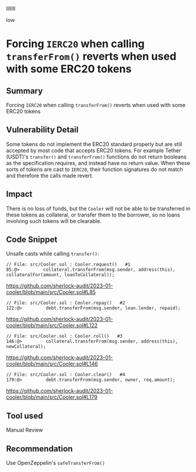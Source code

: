 IllIllI

low

# Forcing `IERC20` when calling `transferFrom()` reverts when used with some ERC20 tokens

## Summary

Forcing `IERC20` when calling `transferFrom()` reverts when used with some ERC20 tokens


## Vulnerability Detail

Some tokens do not implement the ERC20 standard properly but are still accepted by most code that accepts ERC20 tokens.  For example Tether (USDT)'s `transfer()` and `transferFrom()` functions do not return booleans as the specification requires, and instead have no return value. When these sorts of tokens are cast to `IERC20`, their function signatures do not match and therefore the calls made revert.


## Impact

There is no loss of funds, but the `Cooler` will not be able to be transferred in these tokens as collateral, or transfer them to the borrower, so no loans involving such tokens will be clearable.


## Code Snippet

Unsafe casts while calling `transfer()`:

```solidity
// File: src/Cooler.sol : Cooler.request()   #1
85:@>         collateral.transferFrom(msg.sender, address(this), collateralFor(amount, loanToCollateral));
```
https://github.com/sherlock-audit/2023-01-cooler/blob/main/src/Cooler.sol#L85



```solidity
// File: src/Cooler.sol : Cooler.repay()   #2
122:@>         debt.transferFrom(msg.sender, loan.lender, repaid);
```
https://github.com/sherlock-audit/2023-01-cooler/blob/main/src/Cooler.sol#L122


```solidity
// File: src/Cooler.sol : Cooler.roll()   #3
146:@>         collateral.transferFrom(msg.sender, address(this), newCollateral);
```
https://github.com/sherlock-audit/2023-01-cooler/blob/main/src/Cooler.sol#L146


```solidity
// File: src/Cooler.sol : Cooler.clear()   #4
179:@>         debt.transferFrom(msg.sender, owner, req.amount);
```
https://github.com/sherlock-audit/2023-01-cooler/blob/main/src/Cooler.sol#L179


## Tool used

Manual Review


## Recommendation

Use OpenZeppelin's `safeTransferFrom()`

